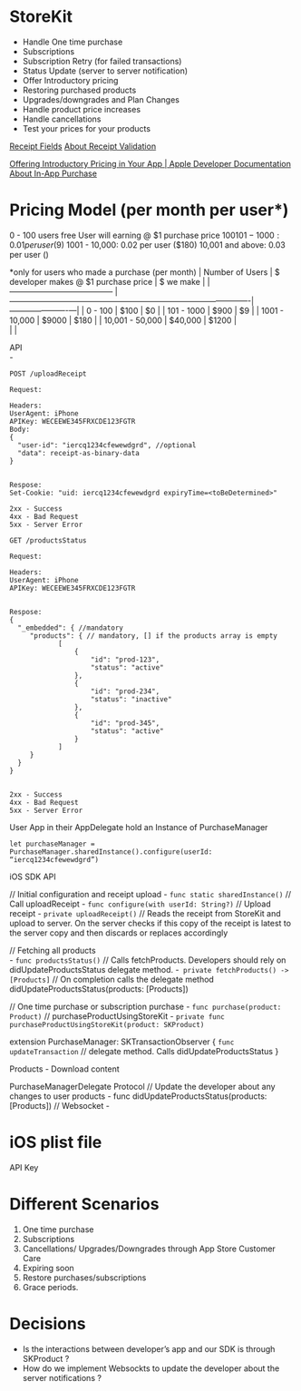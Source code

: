 # StoreKit

- Handle One time purchase
- Subscriptions
- Subscription Retry (for failed transactions)
- Status Update (server to server notification)
- Offer Introductory pricing
- Restoring purchased products
- Upgrades/downgrades and Plan Changes
- Handle product price increases
- Handle cancellations
- Test your prices for your products

[Receipt Fields](https://developer.apple.com/library/archive/releasenotes/General/ValidateAppStoreReceipt/Chapters/ReceiptFields.html#//apple_ref/doc/uid/TP40010573-CH106-SW25)
[About Receipt Validation](https://developer.apple.com/library/archive/releasenotes/General/ValidateAppStoreReceipt/Introduction.html#//apple_ref/doc/uid/TP40010573-CH105-SW1)

[Offering Introductory Pricing in Your App | Apple Developer Documentation](https://developer.apple.com/documentation/storekit/in_app_purchase/offering_introductory_pricing_in_your_app)
[About In-App Purchase](https://developer.apple.com/library/archive/documentation/NetworkingInternet/Conceptual/StoreKitGuide/Introduction.html#//apple_ref/doc/uid/TP40008267)


Pricing Model (per month per user*)
==========================================
0 - 100 users free     User will earning @ $1 purchase price $100
101 - 1000 : 0.01 per user ($9) 
1001 - 10,000: 0.02 per user ($180)
10,001 and above: 0.03 per user ()

 *only for users who made a purchase
					             (per month)
| Number of Users   | $ developer makes @ $1 purchase price | $ we make |
| —————————————   | ——————————————————————————————-| ———————-—|
|  0 - 100                     |                           $100                                      |         $0        |
|  101 - 1000              |                           $900                                      |          $9       |
| 1001 - 10,000         |                          $9000                                     |      $180      |
| 10,001 - 50,000      |                          $40,000                                 |      $1200    |         
|
|



API                          												
			-
```
POST /uploadReceipt

Request:

Headers:
UserAgent: iPhone
APIKey: WECEEWE345FRXCDE123FGTR
Body:
{
  "user-id": "iercq1234cfewewdgrd", //optional
  "data": receipt-as-binary-data
}


Respose:
Set-Cookie: "uid: iercq1234cfewewdgrd expiryTime=<toBeDetermined>"

2xx - Success
4xx - Bad Request
5xx - Server Error
```

```
GET /productsStatus

Request:

Headers:
UserAgent: iPhone
APIKey: WECEEWE345FRXCDE123FGTR


Respose:
{
  "_embedded": { //mandatory
     "products": { // mandatory, [] if the products array is empty
			[
				{
					"id": "prod-123",
					"status": "active"
				},
				{
					"id": "prod-234",
					"status": "inactive"
				},
				{
					"id": "prod-345",
					"status": "active"
				}
			]
     }
  }
}


2xx - Success
4xx - Bad Request
5xx - Server Error

```

User App in their AppDelegate hold an Instance of PurchaseManager
```
let purchaseManager = PurchaseManager.sharedInstance().configure(userId: “iercq1234cfewewdgrd”)
```


iOS SDK API

// Initial configuration and receipt upload
	-  `func static sharedInstance()` // Call uploadReceipt
	- `func configure(with userId: String?)`  // Upload receipt
	- `private uploadReceipt()` // Reads the receipt from StoreKit and upload to server. On the server checks if this copy of the receipt is latest to the server copy and then discards or replaces accordingly

// Fetching all products	
	- `func productsStatus()` // Calls fetchProducts. Developers should rely on didUpdateProductsStatus delegate method.
	-` private fetchProducts() -> [Products]`  // On completion calls the delegate method didUpdateProductsStatus(products: [Products])

// One time purchase or subscription purchase
	- `func purchase(product: Product)` // purchaseProductUsingStoreKit
	- `private func purchaseProductUsingStoreKit(product: SKProduct)`

extension PurchaseManager: SKTransactionObserver {
     `func updateTransaction` // delegate method. Calls didUpdateProductsStatus 
}

Products
	- Download content


PurchaseManagerDelegate Protocol
// Update the developer about any changes to user products
	- func didUpdateProductsStatus(products: [Products])  // Websocket
	- 




iOS plist file
=========
API Key



Different Scenarios
==============
1. One time purchase
2. Subscriptions
3. Cancellations/ Upgrades/Downgrades through App Store Customer Care
4. Expiring soon
5. Restore purchases/subscriptions
6. Grace periods.

Decisions
========
- Is the interactions between developer’s app and our SDK is through SKProduct ?
- How do we implement Websockts to update the developer about the server notifications ?

